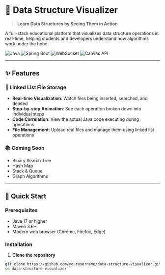﻿# 🎯 Data Structure Visualizer

> **Learn Data Structures by Seeing Them in Action**

A full-stack educational platform that visualizes data structure operations in real-time, helping students and developers understand how algorithms work under the hood.

![Java](https://img.shields.io/badge/Java-17-orange)
![Spring Boot](https://img.shields.io/badge/Spring%20Boot-3.2.0-green)
![WebSocket](https://img.shields.io/badge/WebSocket-STOMP-blue)
![Canvas API](https://img.shields.io/badge/Canvas-API-red)

---

## ✨ Features

### 🔗 Linked List File Storage
- **Real-time Visualization**: Watch files being inserted, searched, and deleted
- **Step-by-step Animation**: See each operation broken down into individual steps
- **Code Correlation**: View the actual Java code executing during operations
- **File Management**: Upload real files and manage them using linked list operations

### 📚 Coming Soon
- Binary Search Tree
- Hash Map
- Stack & Queue
- Graph Algorithms

---

## 🚀 Quick Start

### Prerequisites
- Java 17 or higher
- Maven 3.6+
- Modern web browser (Chrome, Firefox, Edge)

### Installation

1. **Clone the repository**
```bash
git clone https://github.com/yourusername/data-structure-visualizer.git
cd data-structure-visualizer
